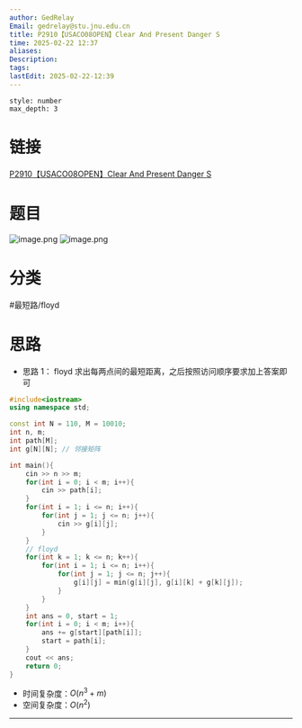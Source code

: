 ```yaml
---
author: GedRelay
Email: gedrelay@stu.jnu.edu.cn
title: P2910【USACO08OPEN】Clear And Present Danger S
time: 2025-02-22 12:37
aliases: 
Description: 
tags: 
lastEdit: 2025-02-22-12:39
---
```


```toc
style: number
max_depth: 3
```

# 链接
[P2910【USACO08OPEN】Clear And Present Danger S](https://www.luogu.com.cn/problem/P2910) 

# 题目
![image.png](https://ged-pic-bed.oss-cn-guangzhou.aliyuncs.com/img/202502221237434.png)
![image.png](https://ged-pic-bed.oss-cn-guangzhou.aliyuncs.com/img/202502221237942.png)


# 分类
#最短路/floyd 

# 思路
- 思路 1：
floyd 求出每两点间的最短距离，之后按照访问顺序要求加上答案即可


```cpp
#include<iostream>
using namespace std;

const int N = 110, M = 10010;
int n, m;
int path[M];
int g[N][N]; // 邻接矩阵

int main(){
    cin >> n >> m;
    for(int i = 0; i < m; i++){
        cin >> path[i];
    }
    for(int i = 1; i <= n; i++){
        for(int j = 1; j <= n; j++){
            cin >> g[i][j];
        }
    }
    // floyd
    for(int k = 1; k <= n; k++){
        for(int i = 1; i <= n; i++){
            for(int j = 1; j <= n; j++){
                g[i][j] = min(g[i][j], g[i][k] + g[k][j]);
            }
        }
    }
    int ans = 0, start = 1;
    for(int i = 0; i < m; i++){
        ans += g[start][path[i]];
        start = path[i];
    }
    cout << ans;
    return 0;
}
```


- 时间复杂度：${O\left( n^{3} +m \right)  }$ 
- 空间复杂度：${O\left( n^{2}  \right)  }$ 


---

